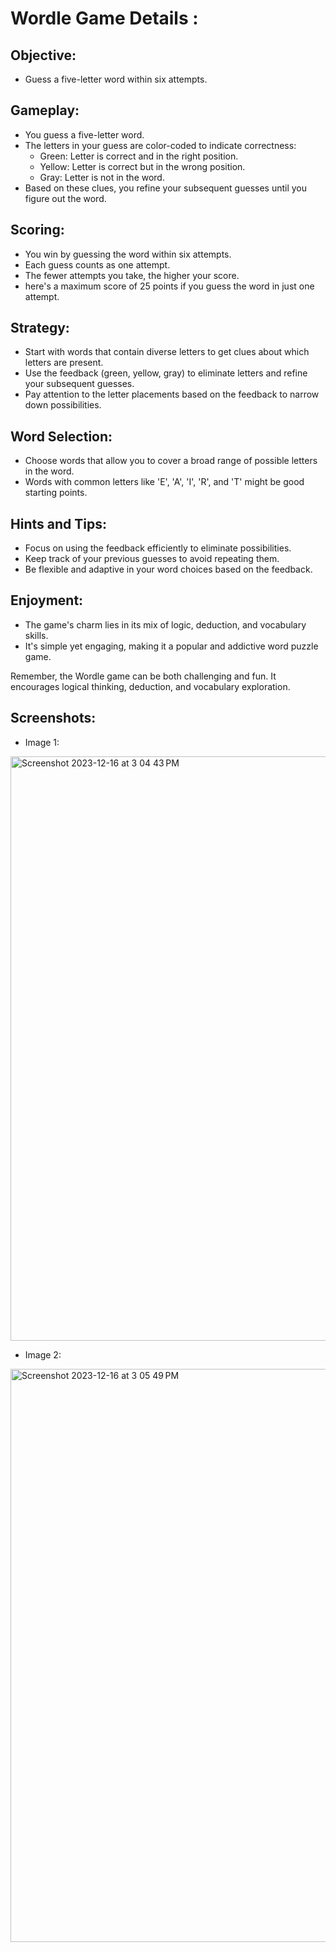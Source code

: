 # Wordle Game Details : 
## Objective: 
-  Guess a five-letter word within six attempts.
## Gameplay: 
- You guess a five-letter word.
- The letters in your guess are color-coded to indicate correctness:
  - Green: Letter is correct and in the right position.
  - Yellow: Letter is correct but in the wrong position.
  - Gray: Letter is not in the word.
- Based on these clues, you refine your subsequent guesses until you figure out the word.
## Scoring: 
- You win by guessing the word within six attempts.
- Each guess counts as one attempt.
- The fewer attempts you take, the higher your score.
- here's a maximum score of 25 points if you guess the word in just one attempt.
## Strategy: 
- Start with words that contain diverse letters to get clues about which letters are present.
- Use the feedback (green, yellow, gray) to eliminate letters and refine your subsequent guesses.
- Pay attention to the letter placements based on the feedback to narrow down possibilities.
## Word Selection:
- Choose words that allow you to cover a broad range of possible letters in the word.
- Words with common letters like 'E', 'A', 'I', 'R', and 'T' might be good starting points.
## Hints and Tips:
- Focus on using the feedback efficiently to eliminate possibilities.
- Keep track of your previous guesses to avoid repeating them.
- Be flexible and adaptive in your word choices based on the feedback.
## Enjoyment:
- The game's charm lies in its mix of logic, deduction, and vocabulary skills.
- It's simple yet engaging, making it a popular and addictive word puzzle game.

Remember, the Wordle game can be both challenging and fun. It encourages logical thinking, deduction, and vocabulary exploration.

## Screenshots: 
- Image 1: 
<img width="935" alt="Screenshot 2023-12-16 at 3 04 43 PM" src="https://github.com/anubhav-234/Wordle-Game/assets/86945010/82ea2a2c-06bd-434c-bd43-f113e1a4a1c0">

- Image 2:
<img width="917" alt="Screenshot 2023-12-16 at 3 05 49 PM" src="https://github.com/anubhav-234/Wordle-Game/assets/86945010/40a1578d-376a-4d1e-99c3-43c0d12c2265">
